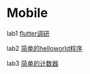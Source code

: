 # Mobile

lab1 [flutter调研](https://github.com/chh3/Mobile/tree/master/lab1)

lab2 [简单的helloworld程序](https://github.com/chh3/Mobile/tree/master/lab2)

lab3 [简单的计数器](https://github.com/chh3/Mobile/tree/master/lab3)
